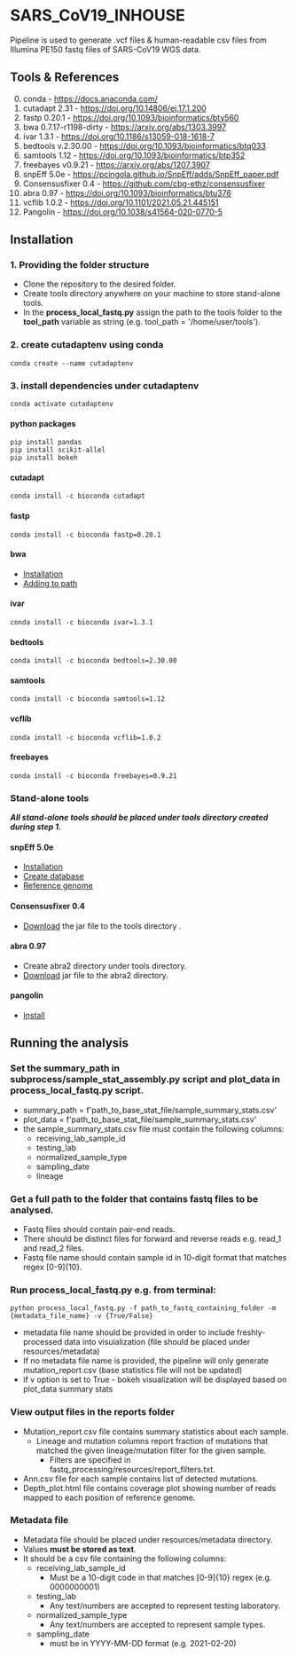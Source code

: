 # SARS_CoV19_INHOUSE
Pipeline is used to generate .vcf files & human-readable csv files from Illumina PE150 fastq files of SARS-CoV19 WGS data.

## Tools & References
0. conda - https://docs.anaconda.com/
1. cutadapt 2.31 - https://doi.org/10.14806/ej.17.1.200
2. fastp 0.20.1 - https://doi.org/10.1093/bioinformatics/bty560
3. bwa 0.7.17-r1198-dirty - https://arxiv.org/abs/1303.3997
4. ivar 1.3.1 - https://doi.org/10.1186/s13059-018-1618-7
5. bedtools v.2.30.00 - https://doi.org/10.1093/bioinformatics/btq033
6. samtools 1.12 - https://doi.org/10.1093/bioinformatics/btp352
7. freebayes v0.9.21 - https://arxiv.org/abs/1207.3907
8. snpEff 5.0e - https://pcingola.github.io/SnpEff/adds/SnpEff_paper.pdf
9. Consensusfixer 0.4 - https://github.com/cbg-ethz/consensusfixer
10. abra 0.97 - https://doi.org/10.1093/bioinformatics/btu376
11. vcflib 1.0.2 - https://doi.org/10.1101/2021.05.21.445151 
12. Pangolin - https://doi.org/10.1038/s41564-020-0770-5
## Installation
### 1. Providing the folder structure
 - Clone the repository to the desired folder.
 - Create tools directory anywhere on your machine to store stand-alone tools.
 - In the **process_local_fastq.py** assign the path to the tools folder to the **tool_path** variable as string (e.g. tool_path = '/home/user/tools').
### 2. create cutadaptenv using conda
    conda create --name cutadaptenv
### 3. install dependencies under cutadaptenv
    conda activate cutadaptenv
#### python packages
	pip install pandas
	pip install scikit-allel
	pip install bokeh
#### cutadapt
	conda install -c bioconda cutadapt
#### fastp
	conda install -c bioconda fastp=0.20.1
#### bwa
 - [Installation](https://github.com/lh3/bwa.git)
 - [Adding to path](https://www.biostars.org/p/404164/)
#### ivar
	conda install -c bioconda ivar=1.3.1
#### bedtools
	conda install -c bioconda bedtools=2.30.00
#### samtools
	conda install -c bioconda samtools=1.12
#### vcflib
	conda install -c bioconda vcflib=1.0.2
#### freebayes
	conda install -c bioconda freebayes=0.9.21
### Stand-alone tools
***All stand-alone tools should be placed under tools directory created during step 1.***
#### snpEff 5.0e
 - [Installation](http://pcingola.github.io/SnpEff/download/)
 - [Create database](http://pcingola.github.io/SnpEff/se_buildingdb/)
 - [Reference genome](https://www.ncbi.nlm.nih.gov/nuccore/MN908947)
#### Consensusfixer 0.4
 - [Download](https://github.com/cbg-ethz/ConsensusFixer/releases/tag/0.4) the jar file to the tools directory .
#### abra 0.97
 - Create abra2 directory under tools directory.
 - [Download](https://github.com/mozack/abra/releases/tag/v0.97) jar file to the abra2 directory.
#### pangolin
 - [Install](https://cov-lineages.org/resources/pangolin/installation.html)
## Running the analysis
### Set the summary_path in subprocess/sample_stat_assembly.py script and plot_data in process_local_fastq.py script.
 - summary_path = f'path_to_base_stat_file/sample_summary_stats.csv'
 - plot_data = f'path_to_base_stat_file/sample_summary_stats.csv'
 - the sample_summary_stats.csv file must contain the following columns:
  	- receiving_lab_sample_id
 	- testing_lab
 	- normalized_sample_type
 	- sampling_date
 	- lineage
### Get a full path to the folder that contains fastq files to be analysed.
 - Fastq files should contain pair-end reads.
 - There should be distinct files for forward and reverse reads e.g. read_1 and read_2 files.
 - Fastq file name should contain sample id in 10-digit format that matches regex [0-9]{10}.
### Run process_local_fastq.py e.g. from terminal:
	python process_local_fastq.py -f path_to_fastq_containing_folder -m {metadata_file_name} -v {True/False}
 - metadata file name should be provided in order to include freshly-processed data into visuialization (file should be placed under resources/metadata)
 - If no metadata file name is provided, the pipeline will only generate mutation_report.csv (base statistics file will not be updated)
 - if v option is set to True - bokeh visualization will be displayed based on plot_data summary stats
### View output files in the reports folder
 - Mutation_report.csv file contains summary statistics about each sample.
    - Lineage and mutation columns report fraction of mutations that matched the given lineage/mutation filter for the given sample.
        - Filters are specified in fastq_processing/resources/report_filters.txt.
 - Ann.csv file for each sample contains list of detected mutations.
 - Depth_plot.html file contains coverage plot showing number of reads mapped to each position of reference genome.
### Metadata file
 - Metadata file should be placed under resources/metadata directory.
 - Values **must be stored as text**.
 - It should be a csv file containing the following columns:
 	- receiving_lab_sample_id
 		 - Must be a 10-digit code in that matches [0-9]{10} regex (e.g. 0000000001)
 	- testing_lab
 		 - Any text/numbers are accepted to represent testing laboratory.
 	- normalized_sample_type
 		 - Any text/numbers are accepted to represent sample types.
 	- sampling_date
 		 - must be in YYYY-MM-DD format (e.g. 2021-02-20)
